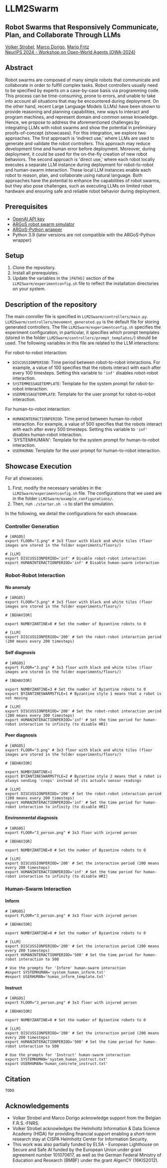# LLM2Swarm
## Robot Swarms that Responsively Communicate, Plan, and Collaborate Through LLMs

[Volker Strobel](https://iridia.ulb.ac.be/~vstrobel/), [Marco Dorigo](https://iridia.ulb.ac.be/~mdorigo/), [Mario Fritz](https://cispa.saarland/group/fritz/)<br>
[NeurIPS 2024 - Workshop on Open-World Agents (OWA-2024)](https://sites.google.com/view/open-world-agents/home)


## Abstract

Robot swarms are composed of many simple robots that communicate and collaborate in order to fulfill complex tasks. Robot controllers usually need to be specified by experts on a case-by-case basis via programming code. This process can be time-consuming, prone to errors, and unable to take into account all situations that may be encountered during deployment. On the other hand, recent Large Language Models (LLMs) have been shown to provide reasoning and planning capabilities, new ways to interact and program machines, and represent domain and common sense knowledge. Hence, we propose to address the aforementioned challenges by integrating LLMs with robot swarms and show the potential in preliminary proofs-of-concept (showcases). For this integration, we explore two approaches. The first approach is 'indirect use,' where LLMs are used to generate and validate the robot controllers. This approach may reduce development time and human error before deployment. Moreover, during deployment, it could be used for the on-the-fly creation of new robot behaviors. The second approach is 'direct use,' where each robot locally executes a separate LLM instance during deployment for robot-to-robot and human-swarm interaction. These local LLM instances enable each robot to reason, plan, and collaborate using natural language. Both approaches have the potential to enhance the capabilities of robot swarms, but they also pose challenges, such as executing LLMs on limited robot hardware and ensuring safe and reliable robot behavior during deployment.

## Prerequisites

- [OpenAI API key](https://platform.openai.com/docs/overview)
- [ARGoS robot swarm simulator](https://github.com/ilpincy/argos3)
- [ARGoS-Python wrapper](https://zenodo.org/records/13765570)
- Python 3.9 (later versions are not compatible with the ARGoS-Python wrapper)

## Setup

1. Clone the repository.
2. Install all prerequistes.
3. Update the variables in the `[PATHS]` section of the `LLM2Swarm/experimentconfig.sh` file to reflect the installation directories on your system.


## Description of the repository

The main conroller file is specified in `LLM2Swarm/controllers/main.py`. `LLM2Swarm/controllers/movement_generated.py` is the default file for storing generated controllers. The file `LLM2Swarm/experimentconfig.sh` specifies the experiment configuration; in particular, it specifies which prompt templates (stored in the folder `LLM2Swarm/controllers/prompt_templates/`) should be used. The following variables in this file are related to the LLM interactions:

For robot-to-robot interaction:
- `DISCUSSIONPERIOD`: Time period between robot-to-robot interactions. For example, a value of 100 specifies that the robots interact with each after every 100 timesteps. Setting this variable to `'inf'` disables robot-robot interaction.
- `SYSTEMMESSAGETEMPLATE`: Template for the system prompt for robot-to-robot interaction.
- `USERMESSAGETEMPLATE`: Template for the user prompt for robot-to-robot interaction.


For human-to-robot interaction:
- `HUMANINTERACTIONPERIOD`: Time period between human-to-robot interaction. For example, a value of 500 specifies that the robots interact with each after every 500 timesteps. Setting this variable to `'inf'` disables human-robot interaction. 
- `SYSTEMHUMAN': Template for the system prompt for human-to-robot interaction.
- `USERHUMAN`: Template for the user prompt for human-to-robot interaction.


## Showcase Execution
 
For all showcases:
1. First, modify the necessary variables in the `LLM2Swarm/experimentconfig.sh` file. The configurations that we used are in the folder `LLM2Swarm/example_configurations/`.
2. Then, run `./starter.sh -s` to start the simulation.

In the following, we detail the configurations for each showcase.

### Controller Generation

```
# [ARGOS]
export FLOOR="3.png" # 3x3 floor with black and white tiles (floor images are stored in the folder experiments/floors/)

# [LLM]
export DISCUSSIONPERIOD='inf' # Disable robot-robot interaction
export HUMANINTERACTIONPERIOD='inf' # Disable human-swarm interaction
```

### Robot-Robot Interaction

#### No anomaly

```
# [ARGOS]
export FLOOR="3.png" # 3x3 floor with black and white tiles (floor images are stored in the folder experiments/floors/)

# [BEHAVIOR]

export NUMBYZANTINE=0 # Set the number of Byzantine robots to 0

# [LLM]
export DISCUSSIONPERIOD='200' # Set the robot-robot interaction period (200 means every 200 timesteps)
```

#### Self diagnosis

```
# [ARGOS]
export FLOOR="3.png" # 3x3 floor with black and white tiles (floor images are stored in the folder experiments/floors/)

# [BEHAVIOR]

export NUMBYZANTINE=3 # Set the number of Byzantine robots to 0
export BYZANTINESWARMSTYLE=1 # Byzantine style 1 means that a robot is not moving

# [LLM]
export DISCUSSIONPERIOD='200' # Set the robot-robot interaction period (200 means every 200 timesteps)
export HUMANINTERACTIONPERIOD='inf' # Set the time period for human-robot interaction to infinity (to disable HRI)

```

#### Peer diagnosis

```
# [ARGOS]
export FLOOR="3.png" # 3x3 floor with black and white tiles (floor images are stored in the folder experiments/floors/)

# [BEHAVIOR]

export NUMBYZANTINE=1
export BYZANTINESWARMSTYLE=2 # Byzantine style 2 means that a robot is always sending 'crops' instead of its actuals sensor readings

# [LLM]
export DISCUSSIONPERIOD='200' # Set the robot-robot interaction period (200 means every 200 timesteps)
export HUMANINTERACTIONPERIOD='inf' # Set the time period for human-robot interaction to infinity (to disable HRI)
```

#### Environmental diagnosis

```
# [ARGOS]
export FLOOR="3_person.png" # 3x3 floor with injured person

# [BEHAVIOR]

export NUMBYZANTINE=0 # Set the number of Byzantine robots to 0

# [LLM]
export DISCUSSIONPERIOD='200' # Set the interaction period (200 means every 200 timesteps)
export HUMANINTERACTIONPERIOD='inf' # Set the time period for human-robot interaction to infinity (to disable HRI)
```

### Human-Swarm Interaction

#### Inform

```
# [ARGOS]
export FLOOR="3_person.png" # 3x3 floor with injured person

# [BEHAVIOR]

export NUMBYZANTINE=0 # Set the number of Byzantine robots to 0

# [LLM]
export DISCUSSIONPERIOD='200' # Set the interaction period (200 means every 200 timesteps)
export HUMANINTERACTIONPERIOD='500' # Set the time period for human-robot interaction to 500

# Use the prompts for 'Inform' human-swarm interaction
#export SYSTEMHUMAN='system_human_inform.txt'
#export USERHUMAN='human_inform_template.txt'
```

#### Instruct

```
# [ARGOS]
export FLOOR="3_person.png" # 3x3 floor with injured person

# [BEHAVIOR]

export NUMBYZANTINE=0 # Set the number of Byzantine robots to 0

# [LLM]
export DISCUSSIONPERIOD='200' # Set the interaction period (200 means every 200 timesteps)
export HUMANINTERACTIONPERIOD='500' # Set the time period for human-robot interaction to 500

# Use the prompts for 'Instruct' human-swarm interaction
export SYSTEMHUMAN='system_human_instruct.txt'
export USERHUMAN='human_concrete_instruct.txt'
```



## Citation
  ```
TODO
  ```

## Acknowledgements
- Volker Strobel and Marco Dorigo acknowledge support from the Belgian F.R.S.-FNRS.
- Volker Strobel acknowledges the Helmholtz Information & Data Science Academy (HIDA) for providing financial support enabling a short-term research stay at CISPA Helmholtz Center for Information Security.
- This work was also partially funded by ELSA - European Lighthouse on Secure and Safe AI funded by the European Union under grant agreement number 101070617, as well as the German Federal Ministry of Education and Research (BMBF) under the grant AIgenCY (16KIS2012).





